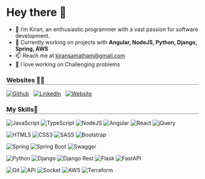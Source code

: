 # Hey there 👋

- 👀 I’m Kiran, an enthusiastic programmer with a vast passion for software development.
- 🔭 Currently working on projects with **Angular, NodeJS, Python, Django, Spring, AWS**
- 📫 Reach me at kiransamatham@gmail.com
- 🧠 I love working on Challenging problems

<h3 style="border-bottom: 0.5px solid gray;margin-bottom: 15px;padding-bottom: 1px;font-weight: bold;">Websites 🙋‍♂️</h3>

[![Github](https://img.shields.io/badge/github-%23121011.svg?style=for-the-badge&logo=github&logoColor=white)](https://github.com/kiransamatham)
&nbsp;
[![LinkedIn](https://img.shields.io/badge/linkedin-%230077B5.svg?style=for-the-badge&logo=linkedin&logoColor=white)](https://www.linkedin.com/in/kiransamatham/)
&nbsp;
[![Website](https://img.shields.io/badge/website-000000?style=for-the-badge&logo=About.me&logoColor=white)](https://www.linkedin.com/in/kiransamatham/)
&nbsp;


<h3 style="border-bottom: 0.5px solid gray;margin-bottom: 15px;padding-bottom: 1px;font-weight: bold;">My Skills🚀</h3>

![JavaScript](https://img.shields.io/badge/javascript-%23323330.svg?style=for-the-badge&logo=javascript&logoColor=%23F7DF1E)
![TypeScript](https://img.shields.io/badge/typescript-%23007ACC.svg?style=for-the-badge&logo=typescript&logoColor=white)
![NodeJS](https://img.shields.io/badge/Node.js-43853D?style=for-the-badge&logo=node.js&logoColor=white)
![Angular](https://img.shields.io/badge/Angular-DD0031?style=for-the-badge&logo=angular&logoColor=white)
![React](https://img.shields.io/badge/react-%2320232a.svg?style=for-the-badge&logo=react&logoColor=%2361DAFB)
![jQuery](https://img.shields.io/badge/jQuery-0769AD?style=for-the-badge&logo=jquery&logoColor=white)

![HTML5](https://img.shields.io/badge/html5-%23E34F26.svg?style=for-the-badge&logo=html5&logoColor=white)
![CSS3](https://img.shields.io/badge/css3-%231572B6.svg?style=for-the-badge&logo=css3&logoColor=white)
![SASS](https://img.shields.io/badge/SASS-hotpink.svg?style=for-the-badge&logo=SASS&logoColor=white)
![Bootstrap](https://img.shields.io/badge/Bootstrap-563D7C?style=for-the-badge&logo=bootstrap&logoColor=white)

![Spring](https://img.shields.io/badge/Spring-6DB33F?style=for-the-badge&logo=spring&logoColor=white)
![Spring Boot](https://img.shields.io/badge/Spring_Boot-F2F4F9?style=for-the-badge&logo=spring-boot)
![Swagger](https://img.shields.io/badge/Swagger-85EA2D?style=for-the-badge&logo=Swagger&logoColor=white)

![Python](https://img.shields.io/badge/python-%23121011.svg?style=for-the-badge&logo=Python&logoColor=white)
![Django](https://img.shields.io/badge/Django-%230175C2.svg?style=for-the-badge&logo=Django&logoColor=white)
![Django Rest](https://img.shields.io/badge/django%20rest-ff1709?style=for-the-badge&logo=django&logoColor=white)
![Flask](https://img.shields.io/badge/Flask-000000?style=for-the-badge&logo=flask&logoColor=white)
![FastAPI](https://img.shields.io/badge/fastapi-109989?style=for-the-badge&logo=FASTAPI&logoColor=white)

![Git](https://img.shields.io/badge/GIT-E44C30?style=for-the-badge&logo=git&logoColor=white)
![API](https://img.shields.io/badge/API-%2320232a.svg?style=for-the-badge&logo=API&logoColor=%2361DAFB)
![Socket](https://img.shields.io/badge/Socket.io-010101?&style=for-the-badge&logo=Socket.io&logoColor=white)
![AWS](https://img.shields.io/badge/Amazon_AWS-232F3E?style=for-the-badge&logo=amazon-aws&logoColor=white)
![Terraform](https://img.shields.io/badge/Terraform-7B42BC?style=for-the-badge&logo=terraform&logoColor=white)

<br>

